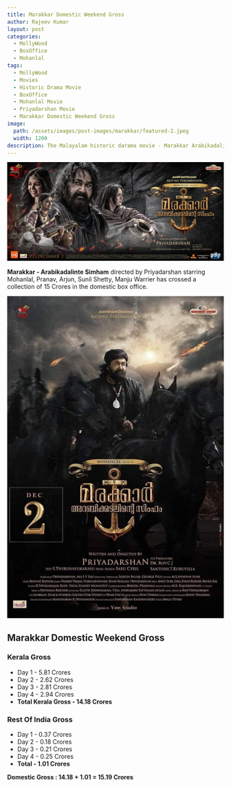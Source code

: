 ```yaml
---
title: Marakkar Domestic Weekend Gross
author: Rajeev Kumar
layout: post
categories:
  - MollyWood
  - BoxOffice
  - Mohanlal
tags:
  - MollyWood
  - Movies
  - Historic Drama Movie
  - BoxOffice
  - Mohanlal Movie
  - Priyadarshan Movie
  - Marakkar Domestic Weekend Gross
image: 
  path: /assets/images/post-images/marakkar/featured-2.jpeg
  width: 1200
description: The Malayalam historic darama movie - Marakkar Arabikadalinte Simham - has crossed a collection of 15 Crores in the domestic box office.
---
```

![Marakkar arabikadalinte simham featured image](/assets/images/post-images/marakkar/featured-2.jpeg)

**Marakkar - Arabikadalinte Simham** directed by Priyadarshan starring Mohanlal, Pranav, Arjun, Sunil Shetty, Manju Warrier has crossed a collection of 15 Crores in the domestic box office.

![Marakkar arabikadalinte simham poster image](/assets/images/post-images/marakkar/marakkar-4.jpeg)

## Marakkar Domestic Weekend Gross
### Kerala Gross
- Day 1 - 5.81 Crores
- Day 2 - 2.62 Crores
- Day 3 - 2.81 Crores
- Day 4 - 2.94 Crores
- **Total Kerala Gross - 14.18 Crores**

### Rest Of India Gross
- Day 1 - 0.37 Crores
- Day 2 - 0.18 Crores
- Day 3 - 0.21 Crores
- Day 4 - 0.25 Crores
- **Total - 1.01 Crores**

**Domestic Gross : 14.18 + 1.01 = 15.19 Crores**
